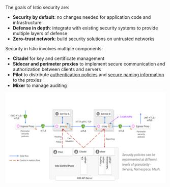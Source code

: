 

The goals of Istio security are:

- **Security by default**: no changes needed for application code and infrastructure
- **Defense in depth**: integrate with existing security systems to provide multiple layers of defense
- **Zero-trust network**: build security solutions on untrusted networks





Security in Istio involves multiple components:

- **Citadel** for key and certificate management
- **Sidecar and perimeter proxies** to implement secure communication and authorization between clients and servers
- **Pilot** to distribute [authentication policies](https://istio.io/docs/concepts/security/#authentication-policies) and [secure naming information](https://istio.io/docs/concepts/security/#secure-naming) to the proxies
- **Mixer** to manage auditing



![Istio Security Architecture](_pics/architecture.svg)

